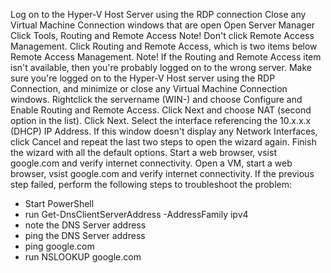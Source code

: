 Log on to the Hyper-V Host Server using the RDP connection
Close any Virtual Machine Connection windows that are open
Open Server Manager
Click Tools, Routing and Remote Access
Note! Don't click Remote Access Management. Click Routing and Remote Access, which is two items below Remote Access Management.
Note! If the Routing and Remote Access item isn't available, then you're probably logged on to the wrong server. Make sure you're logged on to the Hyper-V Host server using the RDP Connection, and minimize or close any Virtual Machine Connection windows.
Rightclick the servername (WIN-<something>) and choose Configure and Enable Routing and Remote Access.
Click Next and choose NAT (second option in the list). Click Next.
Select the interface referencing the 10.x.x.x (DHCP) IP Address. If this window doesn't display any Network Interfaces, click Cancel and repeat the last two steps to open the wizard again.
Finish the wizard with all the default options.
Start a web browser, vsist google.com and verify internet connectivity.
Open a VM, start a web browser, vsist google.com and verify internet connectivity.
If the previous step failed, perform the following steps to troubleshoot the problem:
- Start PowerShell
- run  Get-DnsClientServerAddress -AddressFamily ipv4
- note the DNS Server address
- ping the DNS Server address
- ping google.com
- run NSLOOKUP google.com
